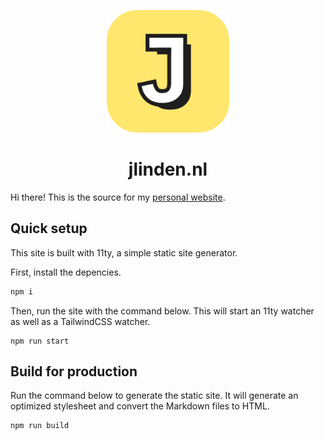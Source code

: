 <p align="center">
    <img src="src/_includes/assets/images/logo.svg" width="196">
</p>

<h1 align="center">jlinden.nl</h1>

Hi there! This is the source for my [personal website](https://jlinden.nl).

## Quick setup

This site is built with 11ty, a simple static site generator.

First, install the depencies.

```sh
npm i
```

Then, run the site with the command below. This will start an 11ty watcher as well as a TailwindCSS watcher.

```
npm run start
```

## Build for production

Run the command below to generate the static site. It will generate an optimized stylesheet and convert the Markdown files to HTML.

```sh
npm run build
```
